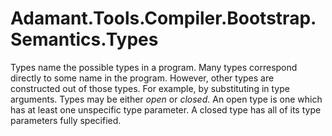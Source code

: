 # Adamant.Tools.Compiler.Bootstrap.Semantics.Types

Types name the possible types in a program. Many types correspond directly to some name in the program. However, other types are constructed out of those types. For example, by substituting in type arguments. Types may be either *open* or *closed*. An open type is one which has at least one unspecific type parameter. A closed type has all of its type parameters fully specified.

